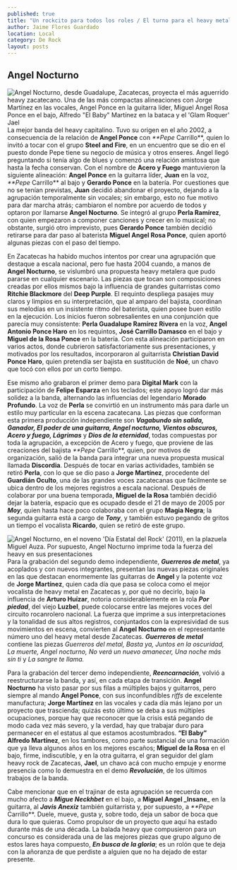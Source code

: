 ```yaml
---
published: true
title: "Un rockcito para todos los roles / El turno para el heavy metal de aquí, de Nosotros"
author: Jaime Flores Guardado
location: Local
category: De Rock
layout: posts
---
```


## Angel Nocturno

![Angel Nocturno, desde Guadalupe, Zacatecas, proyecta el más aguerrido heavy zacatecano. Una de las más compactas alineaciones con Jorge Martínez en las vocales, Angel Ponce en la guitarra líder, Miguel Angel Rosa Ponce en el bajo, Alfredo "El Baby" Martínez en la bataca y el 'Glam Roquer' Jael](http://i.imgur.com/jDxIZlwm.jpg)La mejor banda del heavy capitalino. Tuvo su origen en el año 2002, a consecuencia de la relación de **Angel Ponce** con _**Pepe_ Carrillo**, quien lo invitó a tocar con el grupo **Steel and Fire**, en un encuentro que se dio en el puesto donde Pepe tiene su negocio de música y otros enseres. Angel llegó preguntando si tenía algo de blues y comenzó una relación amistosa que hasta la fecha conservan. Con el nombre de **Acero y Fuego** mantuvieron la siguiente alineación: **Angel Ponce** en la guitarra líder, **Juan** en la voz, _**Pepe_ Carrillo** al bajo y **Gerardo Ponce** en la batería. Por cuestiones que no se tenían previstas, **Juan** decidió abandonar el proyecto, dejando a la agrupación temporalmente sin vocales; sin embargo, esto no fue motivo para dar marcha atrás; cambiaron el nombre por acuerdo de todos y optaron por llamarse **Angel Nocturno**. Se integró al grupo **Perla Ramírez**, con quien empezaron a componer canciones y crecer en lo musical; no obstante, surgió otro imprevisto, pues **Gerardo Ponce** también decidió retirarse para dar paso al baterista **Miguel Angel Rosa Ponce**, quien aportó algunas piezas con el paso del tiempo.

En Zacatecas ha habido muchos intentos por crear una agrupación que destaque a escala nacional, pero fue hasta 2004 cuando, a manos de **Angel Nocturno**, se vislumbró una propuesta heavy metalera que pudo pararse en cualquier escenario. Las piezas que tocan son composiciones creadas por ellos mismos bajo la influencia de grandes guitarristas como **Ritchie Blackmore** del **Deep Purple**. El requinto despliega pasajes muy claros y limpios en su interpretación, que al amparo del bajista, coordinan sus melodías en un insistente ritmo del baterista, quien posee buen estilo en la ejecución. Los inicios fueron sobresalientes en una conjunción que parecía muy consistente: **Perla Guadalupe Ramírez Rivera** en la voz, **Angel Antonio Ponce Haro** en los requintos, **José Carrillo Damasco** en el bajo y **Miguel de la Rosa Ponce** en la batería. Con esta alineación participaron en varios actos, donde cubrieron satisfactoriamente sus presentaciones, y motivados por los resultados, incorporaron al guitarrista **Christian David Ponce Haro**, quien pretendía ser bajista en sustitución de **Noé**, un chavo que tocó con ellos por un corto tiempo.

Ese mismo año grabaron el primer demo para **Digital Mark** con la participación de **Felipe Esparza** en los teclados; este apoyo logró dar más solidez a la banda, alternando las influencias del legendario **Morado Profundo**. La voz de **Perla** se convirtió en un instrumento más para darle un estilo muy particular en la escena zacatecana. Las piezas que conforman esta primera producción independiente son _**Vagabundo sin salida, Ganador, El poder de una guitarra, Angel nocturno, Vientos obscuros, Acero y fuego, Lágrimas**_ y _**Dios de la eternidad**_, todas compuestas por toda la agrupación, a excepción de Acero y fuego, que proviene de las creaciones del bajista _**Pepe_ Carrillo**, quien, por motivos de organización, salió de la banda para integrar una nueva propuesta musical llamada **Discordia**. Después de tocar en varias actividades, también se retiró **Perla**, con lo que se dio paso a **Jorge Martínez**, procedente del **Guardián Oculto**, una de las grandes voces zacatecanas que fácilmente se ubica dentro de los mejores registros a escala nacional. Después de colaborar por una buena temporada, **Miguel de la Rosa** también decidió dejar la batería, espacio que es ocupado desde el 21 de mayo de 2005 por _**Moy**_, quien hasta hace poco colaboraba con el grupo **Magia Negra**; la segunda guitarra está a cargo de _**Tony**_, y también estuvo pegando de gritos un tiempo el vocalista **Ricardo**, quien se retiró de este grupo. 

![Angel Nocturno, en el noveno 'Día Estatal del Rock' (2011), en la plazuela Miguel Auza. Por supuesto, Angel Nocturno imprime toda la fuerza del heavy en sus presentaciones](http://i.imgur.com/7ksQMdBm.jpg)Para la grabación del segundo demo independiente, _**Guerreros de metal**_, ya acoplados y con nuevos integrantes, presentan las nuevas piezas originales en las que destacan enormemente las guitarras de **Angel** y la potente voz de **Jorge Martínez**, quien cada día que pasa se coloca como el mejor vocalista de heavy metal en Zacatecas y, por qué no decirlo, bajo la influencia de **Arturo Huízar**, notoria considerablemente en la rola _**Por piedad**_, del viejo **Luzbel**, puede colocarse entre las mejores voces del circuito rocanrolero nacional. La fuerza que imprime a sus interpretaciones y la tonalidad de sus altos registros, conjuntados con la expresividad de sus movimientos en escena, convierten al **Angel Nocturno** en el representante número uno del heavy metal desde Zacatecas. _**Guerreros de metal**_ contiene las piezas _Guerreros del metal, Basta ya, Juntos en la oscuridad, La muerte, Angel nocturno, No verá un nuevo amanecer, Una noche más sin ti_ y _La sangre te llama._

Para la grabación del tercer demo independiente, _**Reencarnación**_, volvió a reestructurarse la banda, y así, en cada etapa de transición. **Angel Nocturno** ha visto pasar por sus filas a múltiples bajos y guitarros, pero siempre al mando **Angel Ponce**, con sus inconfundibles _riffs_ de excelente manufactura; **Jorge Martínez** en las vocales y cada día más lejano por un proyecto que trascienda; quizás esto último se deba a sus múltiples ocupaciones, porque hay que reconocer que la crisis está pegando de modo cada vez más severo, y la verdad, hay que trabajar duro para permanecer en el estatus al que estamos acostumbrados. **“El Baby” Alfredo Martínez**, en los tambores, como parte sustancial de una formación que ya lleva algunos años en los mejores escaños; **Miguel de la Rosa** en el bajo, firme, indiscutible, y en la otra guitarra, el gran seguidor del glam heavy rock de Zacatecas, **Jael**, un chavo acá con mucho empuje y enorme presencia como lo demuestra en el demo _**Revolución**_, de los últimos trabajos de la banda. 

Cabe mencionar que en el trajinar de esta agrupación se recuerda con mucho afecto a _**Migue Neckhbet**_ en el bajo, a **Miguel Angel _Insane**_ en la guitarra, al _**Javis Anexiz**_ también guitarrista y, por supuesto, a _**Pepe_ Carrillo**. Duele, mueve, gusta y, sobre todo, deja un sabor de boca que dura lo que quieras. Como propulsor de un proyecto que aquí ha estado durante más de una década. La balada heavy que compusieron para un concurso es considerada una de las mejores piezas que grupo alguno de estos lares haya compuesto, _**En busca de la gloria**_; es un rolón que te deja con la añoranza de que perdiste a alguien que no ha dejado de estar presente.
